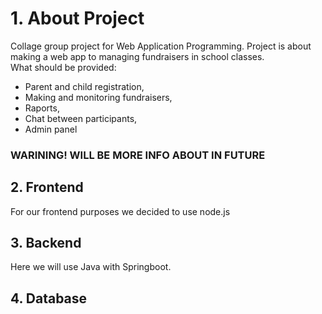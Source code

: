 # 1. About Project
Collage group project for Web Application Programming. Project is about making a web app to managing fundraisers in school classes. <br />
What should be provided: <br />
* Parent and child registration,
* Making and monitoring fundraisers,
* Raports,
* Chat between participants,
* Admin panel

### WARINING! WILL BE MORE INFO ABOUT IN FUTURE
## 2. Frontend
For our frontend purposes we decided to use node.js
## 3. Backend
Here we will use Java with Springboot.
## 4. Database
